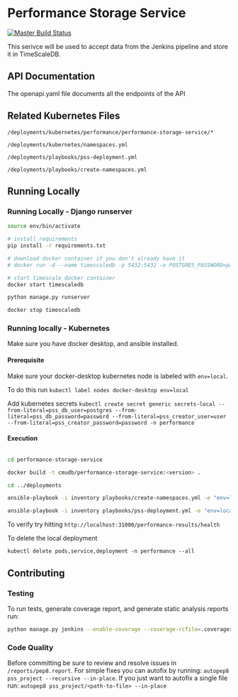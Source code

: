 # Performance Storage Service

[![Master Build Status][master_build_badge_url]][master_build_url]

This serivce will be used to accept data from the Jenkins pipeline and store it in TimeScaleDB.

## API Documentation
The openapi.yaml file documents all the endpoints of the API


## Related Kubernetes Files
`/deployments/kubernetes/performance/performance-storage-service/*`

`/deployments/kubernetes/namespaces.yml`

`/deployments/playbooks/pss-deployment.yml`

`/deployments/playbooks/create-namespaces.yml`


## Running Locally

### Running Locally - Django runserver

```bash
source env/bin/activate

# install requirements
pip install -r requirements.txt

# download docker container if you don't already have it
# docker run -d --name timescaledb -p 5432:5432 -e POSTGRES_PASSWORD=password timescale/timescaledb:latest-pg12

# start timescale docker container
docker start timescaledb

python manage.py runserver

docker stop timescaledb
```

### Running locally - Kubernetes
Make sure you have docker desktop, and ansible installed.

#### Prerequisite
Make sure your docker-desktop kubernetes node is labeled with `env=local`.

To do this run `kubectl label nodes docker-desktop env=local`

Add kubernetes secrets `kubectl create secret generic secrets-local --from-literal=pss_db_user=postgres --from-literal=pss_db_password=password --from-literal=pss_creator_user=user --from-literal=pss_creator_password=password -n performance`

#### Execution
```bash

cd performance-storage-service

docker build -t cmudb/performance-storage-service:<version> .

cd ../deployments

ansible-playbook -i inventory playbooks/create-namespaces.yml -e "env=local host_override=local"

ansible-playbook -i inventory playbooks/pss-deployment.yml -e "env=local host_override=local pss_db_user=postgres pss_db_password=password"
```
To verify try hitting `http://localhost:31000/performance-results/health`

To delete the local deployment
```
kubectl delete pods,service,deployment -n performance --all
```

## Contributing
### Testing
To run tests, generate coverage report, and generate static analysis reports run:
```bash
python manage.py jenkins --enable-coverage --coverage-rcfile=.coveragerc
```

### Code Quality
Before committing be sure to review and resolve issues in `/reports/pep8.report`. For simple fixes you can autofix by running:
`autopep8 pss_project --recursive --in-place`. If you just want to autofix a single file run: `autopep8 pss_project/<path-to-file> --in-place` 


<!-- Reference Links -->

[master_build_badge_url]: http://jenkins.db.cs.cmu.edu:8080/buildStatus/icon?job=testing-team%2Fnoisepage-stats-build%2Fmaster
[master_build_url]: http://jenkins.db.cs.cmu.edu:8080/job/testing-team/job/noisepage-stats-build/job/master/

